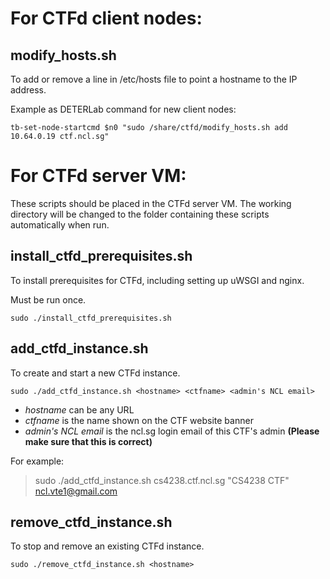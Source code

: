 # For CTFd client nodes:

## modify_hosts.sh

To add or remove a line in /etc/hosts file to point a hostname to the IP address.

Example as DETERLab command for new client nodes:

```tb-set-node-startcmd $n0 "sudo /share/ctfd/modify_hosts.sh add 10.64.0.19 ctf.ncl.sg"```

# For CTFd server VM:

These scripts should be placed in the CTFd server VM. The working directory will be changed to the folder containing these scripts automatically when run.

## install_ctfd_prerequisites.sh

To install prerequisites for CTFd, including setting up uWSGI and nginx.

Must be run once.

```sudo ./install_ctfd_prerequisites.sh ```

## add_ctfd_instance.sh

To create and start a new CTFd instance.

```sudo ./add_ctfd_instance.sh <hostname> <ctfname> <admin's NCL email>```

- *hostname* can be any URL
- *ctfname* is the name shown on the CTF website banner
- *admin's NCL email* is the ncl.sg login email of this CTF's admin **(Please make sure that this is correct)**

For example:

> sudo ./add_ctfd_instance.sh cs4238.ctf.ncl.sg "CS4238 CTF" ncl.vte1@gmail.com

## remove_ctfd_instance.sh

To stop and remove an existing CTFd instance.

```sudo ./remove_ctfd_instance.sh <hostname>```
